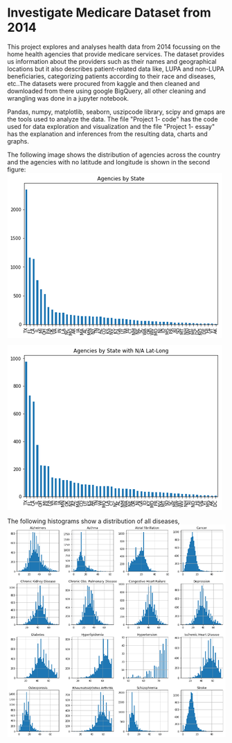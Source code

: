 # Investigate Medicare Dataset from 2014

This project explores and analyses health data from 2014 focussing on the home health agencies that provide medicare services. The dataset provides us information about the providers such as their names and geographical locations but it also describes patient-related data like, LUPA and non-LUPA beneficiaries, categorizing patients according to their race and diseases, etc..The datasets were procured from kaggle and then cleaned and downloaded from there using google BigQuery, all other cleaning and wrangling was done in a jupyter notebook.  

Pandas, numpy, matplotlib, seaborn, uszipcode library, scipy and gmaps are the tools used to analyze the data. The file "Project 1- code" has the code used for data exploration and visualization and the file "Project 1- essay" has the explanation and inferences from the resulting data, charts and graphs. 

The following image shows the distribution of agencies across the country and the agencies with no latitude and longitude is shown in the second figure:
![agencies](https://github.com/shahzina/Investigate-Medicare-Data/blob/master/images/agencies_by_state.png)

![N/A_agencies](https://github.com/shahzina/Investigate-Medicare-Data/blob/master/images/agencies_with_null_locs.png)

The following histograms show a distribution of all diseases, 
![disease_hist](https://github.com/shahzina/Investigate-Medicare-Data/blob/master/images/disease_column_histogram.png)

 
